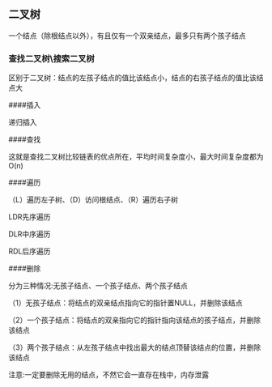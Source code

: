 ## 二叉树

一个结点（除根结点以外），有且仅有一个双亲结点，最多只有两个孩子结点

### 查找二叉树\搜索二叉树

区别于二叉树：结点的左孩子结点的值比该结点小，结点的右孩子结点的值比该结点大

####插入

递归插入

####查找

这就是查找二叉树比较链表的优点所在，平均时间复杂度小，最大时间复杂度都为O(n)

####遍历

（L）遍历左子树、（D）访问根结点、（R）遍历右子树

LDR先序遍历

DLR中序遍历

RDL后序遍历

####删除

分为三种情况:无孩子结点、一个孩子结点、两个孩子结点

（1）无孩子结点：将结点的双亲结点指向它的指针置NULL，并删除该结点

（2）一个孩子结点：将结点的双亲指向它的指针指向该结点的孩子结点，并删除该结点

（3）两个孩子结点：从左孩子结点中找出最大的结点顶替该结点的位置，并删除该结点

注意:一定要删除无用的结点，不然它会一直存在栈中，内存泄露
